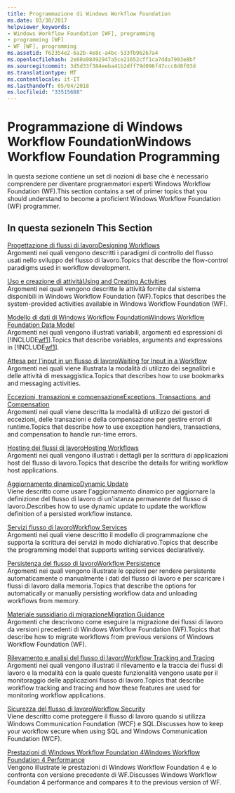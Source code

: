```yaml
---
title: Programmazione di Windows Workflow Foundation
ms.date: 03/30/2017
helpviewer_keywords:
- Windows Workflow Foundation [WF], programming
- programming [WF]
- WF [WF], programming
ms.assetid: f62354e2-6a2b-4e8c-a4bc-533fb96267a4
ms.openlocfilehash: 2e60a98492947a5ce21652cff1ca7dda7993e8bf
ms.sourcegitcommit: 3d5d33f384eeba41b2dff79d096f47ccc8d8f03d
ms.translationtype: MT
ms.contentlocale: it-IT
ms.lasthandoff: 05/04/2018
ms.locfileid: "33515688"
---
```

# <a name="windows-workflow-foundation-programming"></a><span data-ttu-id="20d73-102">Programmazione di Windows Workflow Foundation</span><span class="sxs-lookup"><span data-stu-id="20d73-102">Windows Workflow Foundation Programming</span></span>
<span data-ttu-id="20d73-103">In questa sezione contiene un set di nozioni di base che è necessario comprendere per diventare programmatori esperti Windows Workflow Foundation (WF).</span><span class="sxs-lookup"><span data-stu-id="20d73-103">This section contains a set of primer topics that you should understand to become a proficient Windows Workflow Foundation (WF) programmer.</span></span>  
  
## <a name="in-this-section"></a><span data-ttu-id="20d73-104">In questa sezione</span><span class="sxs-lookup"><span data-stu-id="20d73-104">In This Section</span></span>  
 [<span data-ttu-id="20d73-105">Progettazione di flussi di lavoro</span><span class="sxs-lookup"><span data-stu-id="20d73-105">Designing Workflows</span></span>](../../../docs/framework/windows-workflow-foundation/designing-workflows.md)  
 <span data-ttu-id="20d73-106">Argomenti nei quali vengono descritti i paradigmi di controllo del flusso usati nello sviluppo del flusso di lavoro.</span><span class="sxs-lookup"><span data-stu-id="20d73-106">Topics that describe the flow-control paradigms used in workflow development.</span></span>  
  
 [<span data-ttu-id="20d73-107">Uso e creazione di attività</span><span class="sxs-lookup"><span data-stu-id="20d73-107">Using and Creating Activities</span></span>](../../../docs/framework/windows-workflow-foundation/using-and-creating-activities.md)  
 <span data-ttu-id="20d73-108">Argomenti nei quali vengono descritte le attività fornite dal sistema disponibili in Windows Workflow Foundation (WF).</span><span class="sxs-lookup"><span data-stu-id="20d73-108">Topics that describes the system-provided activities available in Windows Workflow Foundation (WF).</span></span>  
  
 [<span data-ttu-id="20d73-109">Modello di dati di Windows Workflow Foundation</span><span class="sxs-lookup"><span data-stu-id="20d73-109">Windows Workflow Foundation Data Model</span></span>](../../../docs/framework/windows-workflow-foundation/data-model.md)  
 <span data-ttu-id="20d73-110">Argomenti nei quali vengono illustrati variabili, argomenti ed espressioni di [!INCLUDE[wf1](../../../includes/wf1-md.md)].</span><span class="sxs-lookup"><span data-stu-id="20d73-110">Topics that describe variables, arguments and expressions in [!INCLUDE[wf1](../../../includes/wf1-md.md)].</span></span>  
  
 [<span data-ttu-id="20d73-111">Attesa per l'input in un flusso di lavoro</span><span class="sxs-lookup"><span data-stu-id="20d73-111">Waiting for Input in a Workflow</span></span>](../../../docs/framework/windows-workflow-foundation/waiting-for-input-in-a-workflow.md)  
 <span data-ttu-id="20d73-112">Argomenti nei quali viene illustrata la modalità di utilizzo dei segnalibri e delle attività di messaggistica.</span><span class="sxs-lookup"><span data-stu-id="20d73-112">Topics that describes how to use bookmarks and messaging activities.</span></span>  
  
 [<span data-ttu-id="20d73-113">Eccezioni, transazioni e compensazione</span><span class="sxs-lookup"><span data-stu-id="20d73-113">Exceptions, Transactions, and Compensation</span></span>](../../../docs/framework/windows-workflow-foundation/exceptions-transactions-and-compensation.md)  
 <span data-ttu-id="20d73-114">Argomenti nei quali viene descritta la modalità di utilizzo dei gestori di eccezioni, delle transazioni e della compensazione per gestire errori di runtime.</span><span class="sxs-lookup"><span data-stu-id="20d73-114">Topics that describe how to use exception handlers, transactions, and compensation to handle run-time errors.</span></span>  
  
 [<span data-ttu-id="20d73-115">Hosting dei flussi di lavoro</span><span class="sxs-lookup"><span data-stu-id="20d73-115">Hosting Workflows</span></span>](../../../docs/framework/windows-workflow-foundation/hosting-workflows.md)  
 <span data-ttu-id="20d73-116">Argomenti nei quali vengono illustrati i dettagli per la scrittura di applicazioni host del flusso di lavoro.</span><span class="sxs-lookup"><span data-stu-id="20d73-116">Topics that describe the details for writing workflow host applications.</span></span>  
  
 [<span data-ttu-id="20d73-117">Aggiornamento dinamico</span><span class="sxs-lookup"><span data-stu-id="20d73-117">Dynamic Update</span></span>](../../../docs/framework/windows-workflow-foundation/dynamic-update.md)  
 <span data-ttu-id="20d73-118">Viene descritto come usare l'aggiornamento dinamico per aggiornare la definizione del flusso di lavoro di un'istanza permanente del flusso di lavoro.</span><span class="sxs-lookup"><span data-stu-id="20d73-118">Describes how to use dynamic update to update the workflow definition of a persisted workflow instance.</span></span>  
  
 [<span data-ttu-id="20d73-119">Servizi flusso di lavoro</span><span class="sxs-lookup"><span data-stu-id="20d73-119">Workflow Services</span></span>](../../../docs/framework/wcf/feature-details/workflow-services.md)  
 <span data-ttu-id="20d73-120">Argomenti nei quali viene descritto il modello di programmazione che supporta la scrittura dei servizi in modo dichiarativo.</span><span class="sxs-lookup"><span data-stu-id="20d73-120">Topics that describe the programming model that supports writing services declaratively.</span></span>  
  
 [<span data-ttu-id="20d73-121">Persistenza del flusso di lavoro</span><span class="sxs-lookup"><span data-stu-id="20d73-121">Workflow Persistence</span></span>](../../../docs/framework/windows-workflow-foundation/workflow-persistence.md)  
 <span data-ttu-id="20d73-122">Argomenti nei quali vengono illustrate le opzioni per rendere persistente automaticamente o manualmente i dati del flusso di lavoro e per scaricare i flussi di lavoro dalla memoria.</span><span class="sxs-lookup"><span data-stu-id="20d73-122">Topics that describe the options for automatically or manually persisting workflow data and unloading workflows from memory.</span></span>  
  
 [<span data-ttu-id="20d73-123">Materiale sussidiario di migrazione</span><span class="sxs-lookup"><span data-stu-id="20d73-123">Migration Guidance</span></span>](../../../docs/framework/windows-workflow-foundation/migration-guidance.md)  
 <span data-ttu-id="20d73-124">Argomenti che descrivono come eseguire la migrazione dei flussi di lavoro da versioni precedenti di Windows Workflow Foundation (WF).</span><span class="sxs-lookup"><span data-stu-id="20d73-124">Topics that describe how to migrate workflows from previous versions of Windows Workflow Foundation (WF).</span></span>  
  
 [<span data-ttu-id="20d73-125">Rilevamento e analisi del flusso di lavoro</span><span class="sxs-lookup"><span data-stu-id="20d73-125">Workflow Tracking and Tracing</span></span>](../../../docs/framework/windows-workflow-foundation/workflow-tracking-and-tracing.md)  
 <span data-ttu-id="20d73-126">Argomenti nei quali vengono illustrati il rilevamento e la traccia dei flussi di lavoro e la modalità con la quale queste funzionalità vengono usate per il monitoraggio delle applicazioni flusso di lavoro.</span><span class="sxs-lookup"><span data-stu-id="20d73-126">Topics that describe workflow tracking and tracing and how these features are used for monitoring workflow applications.</span></span>  
  
 [<span data-ttu-id="20d73-127">Sicurezza del flusso di lavoro</span><span class="sxs-lookup"><span data-stu-id="20d73-127">Workflow Security</span></span>](../../../docs/framework/windows-workflow-foundation/workflow-security.md)  
 <span data-ttu-id="20d73-128">Viene descritto come proteggere il flusso di lavoro quando si utilizza Windows Communication Foundation (WCF) e SQL.</span><span class="sxs-lookup"><span data-stu-id="20d73-128">Discusses how to keep your workflow secure when using SQL and Windows Communication Foundation (WCF).</span></span>  
  
 [<span data-ttu-id="20d73-129">Prestazioni di Windows Workflow Foundation 4</span><span class="sxs-lookup"><span data-stu-id="20d73-129">Windows Workflow Foundation 4 Performance</span></span>](../../../docs/framework/windows-workflow-foundation/performance.md)  
 <span data-ttu-id="20d73-130">Vengono illustrate le prestazioni di Windows Workflow Foundation 4 e lo confronta con versione precedente di WF.</span><span class="sxs-lookup"><span data-stu-id="20d73-130">Discusses Windows Workflow Foundation 4 performance and compares it to the previous version of WF.</span></span>
